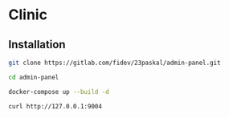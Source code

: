# Clinic

## Installation

```bash
git clone https://gitlab.com/fidev/23paskal/admin-panel.git

cd admin-panel

docker-compose up --build -d

curl http://127.0.0.1:9004
```
